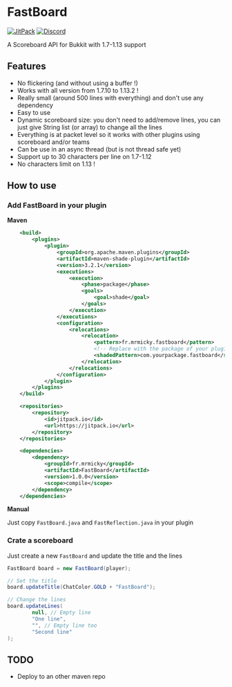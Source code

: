 # FastBoard
[![JitPack](https://jitpack.io/v/fr.mrmicky/FastBoard.svg)](https://jitpack.io/#fr.mrmicky/FastBoard)
[![Discord](https://img.shields.io/discord/390919659874156560.svg?colorB=7289da&label=discord&logo=discord&logoColor=white)](https://discord.gg/q9UwaBT)

A Scoreboard API for Bukkit with 1.7-1.13 support

## Features

* No flickering (and without using a buffer !)
* Works with all version from 1.7.10 to 1.13.2 !
* Really small (around 500 lines with everything) and don't use any dependency
* Easy to use
* Dynamic scoreboard size: you don't need to add/remove lines, you can just give String list (or array) to change all the lines
* Everything is at packet level so it works with other plugins using scoreboard and/or teams
* Can be use in an async thread (but is not thread safe yet)
* Support up to 30 characters per line on 1.7-1.12
* No characters limit on 1.13 !

## How to use

### Add FastBoard in your plugin
**Maven**
```xml
    <build>
        <plugins>
            <plugin>
                <groupId>org.apache.maven.plugins</groupId>
                <artifactId>maven-shade-plugin</artifactId>
                <version>3.2.1</version>
                <executions>
                    <execution>
                        <phase>package</phase>
                        <goals>
                            <goal>shade</goal>
                        </goals>
                    </execution>
                </executions>
                <configuration>
                    <relocations>
                        <relocation>
                            <pattern>fr.mrmicky.fastboard</pattern>
                            <!-- Replace with the package of your plugin ! -->
                            <shadedPattern>com.yourpackage.fastboard</shadedPattern>
                        </relocation>
                    </relocations>
                </configuration>
            </plugin>
        </plugins>
    </build>
```
```xml
    <repositories>
        <repository>
            <id>jitpack.io</id>
            <url>https://jitpack.io</url>
        </repository>
    </repositories>
```
```xml
    <dependencies>
        <dependency>
            <groupId>fr.mrmicky</groupId>
            <artifactId>FastBoard</artifactId>
            <version>1.0.0</version>
            <scope>compile</scope>
        </dependency>
    </dependencies>
```

**Manual**

Just copy `FastBoard.java` and `FastReflection.java` in your plugin

### Crate a scoreboard
Just create a new `FastBoard` and update the title and the lines

```java
FastBoard board = new FastBoard(player);

// Set the title
board.updateTitle(ChatColor.GOLD + "FastBoard");

// Change the lines
board.updateLines(
        null, // Empty line
        "One line",
        "", // Empty line too
        "Second line"
);
```

## TODO
* Deploy to an other maven repo
